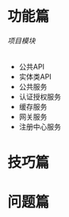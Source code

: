 # 功能篇

###### 项目模块

* 公共API
* 实体类API
* 公共服务
* 认证授权服务 
* 缓存服务
* 网关服务
* 注册中心服务





# 技巧篇







# 问题篇



